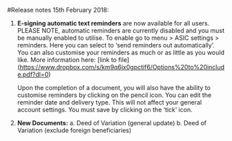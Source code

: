 #Release notes 15th February 2018:
1.	**E-signing automatic text reminders** are now available for all users. PLEASE NOTE, automatic reminders are currently disabled and you must be  manually enabled to utilise. To enable go to menu > ASIC settings > reminders. Here you can select to ‘send reminders out automatically’. You can also customise your reminders as much or as little as you would like. More information here: [link to file] (https://www.dropbox.com/s/km9q6jx0gpctif6/Options%20to%20include.pdf?dl=0)

     Upon the completion of a document, you will also have the ability to customise reminders by clicking on the pencil icon. You can edit       the   reminder date and delivery type. This will not affect your general account settings. You must save by clicking on the ‘tick’     icon. 

2.	**New Documents:**
a.	Deed of Variation (general update) 
b.	Deed of Variation (exclude foreign beneficiaries) 
